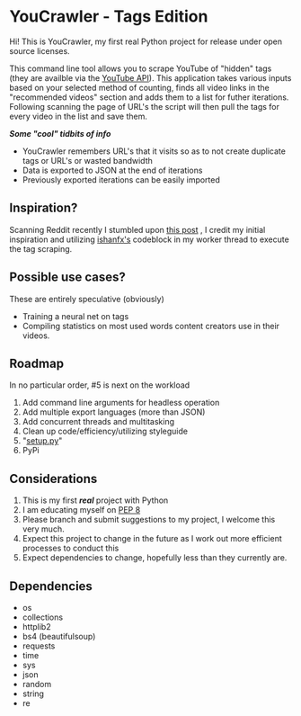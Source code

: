 # YouCrawler - Tags Edition

Hi! This is YouCrawler, my first real Python project for release under open source licenses.

This command line tool allows you to scrape YouTube of "hidden" tags (they are availble via the [YouTube API](https://developers.google.com/youtube/v3)). This application takes various inputs based on your selected method of counting, finds all video links in the "recommended videos" section and adds them to a list for futher iterations. Following scanning the page of URL's the script will then pull the tags for every video in the list and save them.

***Some "cool" tidbits of info***

 - YouCrawler remembers URL's that it visits so as to not create duplicate tags or URL's or wasted bandwidth
 - Data is exported to JSON at the end of iterations
 - Previously exported iterations can be easily imported


## Inspiration?

Scanning Reddit recently I stumbled upon [this post](https://www.reddit.com/search/?q=YouTube%20tags) , I credit my initial inspiration and utilizing [ishanfx's](https://www.reddit.com/user/ishanfx/) codeblock in my worker thread to execute the tag scraping.

## Possible use cases?
These are entirely speculative (obviously)

 - Training a neural net on tags
 - Compiling statistics on most used words content creators use in their videos.

## Roadmap
In no particular order, #5 is next on the workload

 1. Add command line arguments for headless operation
 2. Add multiple export languages (more than JSON)
 3. Add concurrent threads and multitasking
 4. Clean up code/efficiency/utilizing styleguide
 5. "[setup.py](https://docs.python.org/3/installing/index.html#installing-index)"
 6. PyPi

## Considerations
 1. This is my first ***real*** project with Python
 2. I am educating myself on [PEP 8](https://www.python.org/dev/peps/pep-0008/)
 3. Please branch and submit suggestions to my project, I welcome this very much.
 4. Expect this project to change in the future as I work out more efficient processes to conduct this
 5. Expect dependencies to change, hopefully less than they currently are.


## Dependencies

 - os
 - collections
 - httplib2
 - bs4 (beautifulsoup)
 - requests
 - time
 - sys
 - json
 - random
 - string
 - re
